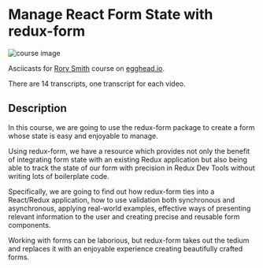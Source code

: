 # Manage React Form State with redux-form

![course image](https://d2eip9sf3oo6c2.cloudfront.net/tags/images/000/000/026/full/react.png)

Asciicasts for [Rory Smith](https://egghead.io/instructors/rory-smith) course on [egghead.io](https://egghead.io/courses/manage-react-form-state-with-redux-form).

There are 14 transcripts, one transcript for each video.

## Description
In this course, we are going to use the redux-form package to create a form whose state is easy and enjoyable to manage.

Using redux-form, we have a resource which provides not only the benefit of integrating form state with an existing Redux application but also being able to track the state of our form with precision in Redux Dev Tools without writing lots of boilerplate code.

Specifically, we are going to find out how redux-form ties into a React/Redux application, how to use validation both synchronous and asynchronous, applying real-world examples, effective ways of presenting relevant information to the user and creating precise and reusable form components.

Working with forms can be laborious, but redux-form takes out the tedium and replaces it with an enjoyable experience creating beautifully crafted forms.